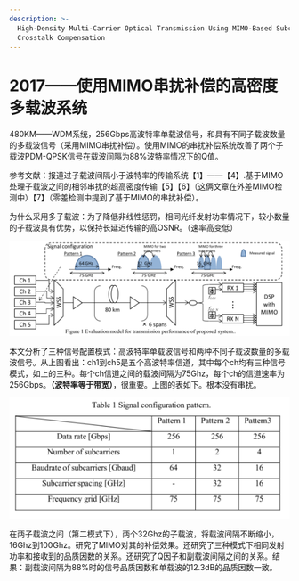```yaml
---
description: >-
  High-Density Multi-Carrier Optical Transmission Using MIMO-Based Subcarrier
  Crosstalk Compensation
---
```


# 2017——使用MIMO串扰补偿的高密度多载波系统

480KM——WDM系统，256Gbps高波特率单载波信号，和具有不同子载波数量的多载波信号（采用MIMO串扰补偿）。使用MIMO的串扰补偿系统改善了两个子载波PDM-QPSK信号在载波间隔为88%波特率情况下的Q值。

参考文献：报道过子载波间隔小于波特率的传输系统【1】——【4】.基于MIMO处理子载波之间的相邻串扰的超高密度传输【5】【6】（这俩文章在外差MIMO检测中）【7】（零差检测中提到了基于MIMO的串扰补偿）。

为什么采用多子载波：为了降低非线性惩罚，相同光纤发射功率情况下，较小数量的子载波具有优势，以保持长延迟传输的高OSNR。（速率高变低）

![](../../../.gitbook/assets/image%20%2810%29.png)

本文分析了三种信号配置模式：高波特率单载波信号和两种不同子载波数量的多载波信号。从上图看出：ch1到ch5是五个高波特率信道，其中每个ch均有三种信号模式，如上的三种。每个ch信道之间的载波间隔为75Ghz，每个ch的信道速率为256Gbps。**（波特率等于带宽）**，很重要。上图的表如下。根本没有串扰。

![](../../../.gitbook/assets/image%20%2811%29.png)

在两子载波之间（第二模式下），两个32Ghz的子载波，将载波间隔不断缩小，16Ghz到100Ghz。研究了MIMO对其的补偿效果。还研究了三种模式下相同发射功率和接收到的品质因数的关系。还研究了Q因子和副载波间隔之间的关系。结果：副载波间隔为88%时的信号品质因数和单载波的12.3dB的品质因数一致。

